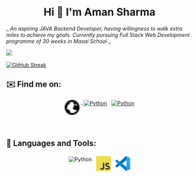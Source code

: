 <h1 align="center">Hi 👋 I'm Aman Sharma</h1>


_<em> An aspiring JAVA Backend Developer, having willingness to walk extra miles to achieve my goals. Currently pursuing Full Stack Web Development programme of 30 weeks in Masai School</em> _


![](https://komarev.com/ghpvc/?username=thesharmaa)



<img align="center">[![GitHub Streak](https://github-readme-streak-stats.herokuapp.com/?user=thesharmaa)](https://git.io/streak-stats)</img>

## ✉️ Find me on:


<p align="center">
 <a href="https://github.com/thesharmaa" target="_blank" rel="noopener noreferrer"> <img src="https://raw.githubusercontent.com/iconic/open-iconic/master/svg/globe.svg" alt="Python" height="40" style="vertical-align:top; margin:4px"> </a>
 <a href="https://www.linkedin.com/in/aman-sharma-697454234/" target="_blank" rel="noopener noreferrer"> <img src="https://cdn.jsdelivr.net/npm/simple-icons@v3/icons/linkedin.svg" alt="Python" height="40" style="vertical-align:top; margin:4px"></a>
 <a href="sharmaamanjsr@gmail.com"> <img src="https://cdn.jsdelivr.net/npm/simple-icons@v3/icons/gmail.svg" alt="Python" height="40" style="vertical-align:top; margin:4px"></a>
</p>

<br />

## 🧰 Languages and Tools:
<p align="center">
<img src=["https://raw.githubusercontent.com/github/explore/80688e429a7d4ef2fca1e82350fe8e3517d3494d/topics/python/python.png](https://www.google.com/imgres?imgurl=https%3A%2F%2Fcdn.pixabay.com%2Fphoto%2F2017%2F08%2F05%2F11%2F16%2Flogo-2582748_640.png&imgrefurl=https%3A%2F%2Fpixabay.com%2Fillustrations%2Flogo-html-html5-icon-2582748%2F&tbnid=I41HU9keYhre2M&vet=12ahUKEwir8KbVyYf6AhWjpukKHb7hCB4QMygEegUIARDjAQ..i&docid=jAj23LMExSwN_M&w=640&h=640&q=html%20image&ved=2ahUKEwir8KbVyYf6AhWjpukKHb7hCB4QMygEegUIARDjAQ)" alt="Python" height="40" style="vertical-align:top; margin:4px">
<img src="https://raw.githubusercontent.com/github/explore/80688e429a7d4ef2fca1e82350fe8e3517d3494d/topics/javascript/javascript.png" alt="Javascript" height="40" style="vertical-align:top; margin:4px">
<img src="https://raw.githubusercontent.com/github/explore/80688e429a7d4ef2fca1e82350fe8e3517d3494d/topics/visual-studio-code/visual-studio-code.png" alt="VS Code" height="40" style="vertical-align:top; margin:4px">
</p>

